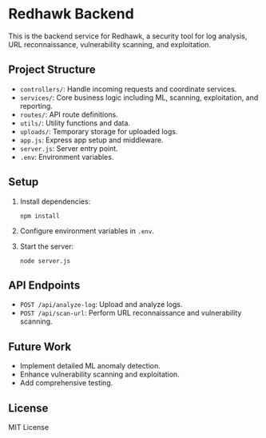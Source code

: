 # Redhawk Backend

This is the backend service for Redhawk, a security tool for log analysis, URL reconnaissance, vulnerability scanning, and exploitation.

## Project Structure

- `controllers/`: Handle incoming requests and coordinate services.
- `services/`: Core business logic including ML, scanning, exploitation, and reporting.
- `routes/`: API route definitions.
- `utils/`: Utility functions and data.
- `uploads/`: Temporary storage for uploaded logs.
- `app.js`: Express app setup and middleware.
- `server.js`: Server entry point.
- `.env`: Environment variables.

## Setup

1. Install dependencies:
   ```
   npm install
   ```

2. Configure environment variables in `.env`.

3. Start the server:
   ```
   node server.js
   ```

## API Endpoints

- `POST /api/analyze-log`: Upload and analyze logs.
- `POST /api/scan-url`: Perform URL reconnaissance and vulnerability scanning.

## Future Work

- Implement detailed ML anomaly detection.
- Enhance vulnerability scanning and exploitation.
- Add comprehensive testing.

## License

MIT License
